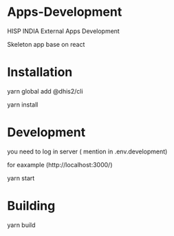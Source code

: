 # Apps-Development
HISP INDIA External Apps Development 


Skeleton app base on react

# Installation
   yarn global add @dhis2/cli


   yarn install
# Development
 you need to log in server ( mention in .env.development) 

 for eaxample  (http://localhost:3000/)


 yarn start
# Building


 yarn build